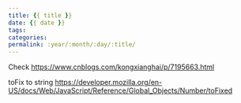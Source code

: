 ```yaml
---
title: {{ title }}
date: {{ date }}
tags:
categories: 
permalink: :year/:month/:day/:title/
---
```


Check
https://www.cnblogs.com/kongxianghai/p/7195663.html



toFix to string
https://developer.mozilla.org/en-US/docs/Web/JavaScript/Reference/Global_Objects/Number/toFixed
